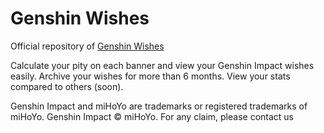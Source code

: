 # Genshin Wishes

Official repository of [Genshin Wishes](https://genshin-wishes.com)

Calculate your pity on each banner and view your Genshin Impact wishes easily.
Archive your wishes for more than 6 months.
View your stats compared to others (soon).


Genshin Impact and miHoYo are trademarks or registered trademarks of miHoYo. Genshin Impact © miHoYo.
For any claim, please contact us
